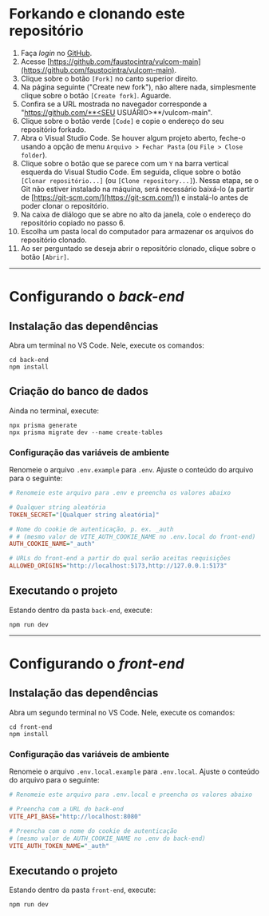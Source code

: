 # Forkando e clonando este repositório

1. Faça _login_ no [GitHub](https://github.com).
2. Acesse [https://github.com/faustocintra/vulcom-main](https://github.com/faustocintra/vulcom-main).
3. Clique sobre o botão `[Fork]` no canto superior direito.
4. Na página seguinte ("Create new fork"), não altere nada, simplesmente clique sobre o botão `[Create fork]`. Aguarde.
5. Confira se a URL mostrada no navegador corresponde a "https://github.com/**<SEU USUÁRIO>**/vulcom-main".
6. Clique sobre o botão verde `[Code]` e copie o endereço do seu repositório forkado.
7. Abra o Visual Studio Code. Se houver algum projeto aberto, feche-o usando a opção de menu `Arquivo > Fechar Pasta` (ou `File > Close folder`).
8. Clique sobre o botão que se parece com um `Y` na barra vertical esquerda do Visual Studio Code. Em seguida, clique sobre o botão `[Clonar repositório...]` (ou `[Clone repository...]`). Nessa etapa, se o Git não estiver instalado na máquina, será necessário baixá-lo (a partir de [https://git-scm.com/](https://git-scm.com/)) e instalá-lo antes de poder clonar o repositório.
9. Na caixa de diálogo que se abre no alto da janela, cole o endereço do repositório copiado no passo 6.
10. Escolha um pasta local do computador para armazenar os arquivos do repositório clonado.
11. Ao ser perguntado se deseja abrir o repositório clonado, clique sobre o botão `[Abrir]`.

----

# Configurando o _back-end_

## Instalação das dependências

Abra um terminal no VS Code. Nele, execute os comandos:
```
cd back-end
npm install
```

## Criação do banco de dados

Ainda no terminal, execute:
```
npx prisma generate
npx prisma migrate dev --name create-tables
```

### Configuração das variáveis de ambiente

Renomeie o arquivo `.env.example` para `.env`. Ajuste o conteúdo do arquivo para o seguinte:
```ini
# Renomeie este arquivo para .env e preencha os valores abaixo

# Qualquer string aleatória
TOKEN_SECRET="[Qualquer string aleatória]"

# Nome do cookie de autenticação, p. ex. _auth
# # (mesmo valor de VITE_AUTH_COOKIE_NAME no .env.local do front-end)
AUTH_COOKIE_NAME="_auth"

# URLs do front-end a partir do qual serão aceitas requisições
ALLOWED_ORIGINS="http://localhost:5173,http://127.0.0.1:5173"
```

## Executando o projeto

Estando dentro da pasta `back-end`, execute:
```
npm run dev
```

----

# Configurando o _front-end_

## Instalação das dependências

Abra um segundo terminal no VS Code. Nele, execute os comandos:
```
cd front-end
npm install
```

### Configuração das variáveis de ambiente

Renomeie o arquivo `.env.local.example` para `.env.local`. Ajuste o conteúdo do arquivo para o seguinte:
```ini
# Renomeie este arquivo para .env.local e preencha os valores abaixo

# Preencha com a URL do back-end
VITE_API_BASE="http://localhost:8080"

# Preencha com o nome do cookie de autenticação
# (mesmo valor de AUTH_COOKIE_NAME no .env do back-end)
VITE_AUTH_TOKEN_NAME="_auth"
```

## Executando o projeto

Estando dentro da pasta `front-end`, execute:
```
npm run dev
```